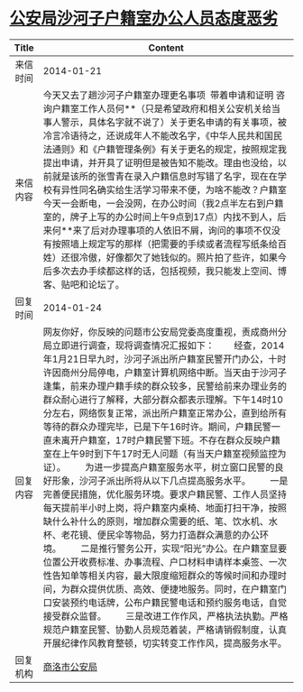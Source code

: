 # <a href="http://www.shangluo.gov.cn/zmhd/ldxxxx.jsp?urltype=leadermail.LeaderMailContentUrl&wbtreeid=1112&leadermailid=2243">公安局沙河子户籍室办公人员态度恶劣</a>
| Title |                                                                                                                                                                                                                                                                                                                                                 Content                                                                                                                                                                                                                                                                                                                                                  |
|:-----:|----------------------------------------------------------------------------------------------------------------------------------------------------------------------------------------------------------------------------------------------------------------------------------------------------------------------------------------------------------------------------------------------------------------------------------------------------------------------------------------------------------------------------------------------------------------------------------------------------------------------------------------------------------------------------------------------------------|
| 来信时间  | 2014-01-21                                                                                                                                                                                                                                                                                                                                                                                                                                                                                                                                                                                                                                                                                               |
| 来信内容  | 今天又去了趟沙河子户籍室办理更名事项  带着申请和证明 咨询户籍室工作人员何**（只是希望政府和相关公安机关给当事人警示，具体名字就不说了）关于更名申请的有关事项，被冷言冷语待之，还说成年人不能改名字，《中华人民共和国民法通则》和《户籍管理条例》有关于更名的规定，按照规定我提出申请，并开具了证明但是被告知不能改。理由也没给，以前就是该所的张雪青在录入户籍信息时写错了名字，现在在学校有异性同名确实给生活学习带来不便，为啥不能改？户籍室今天一会断电，一会没网，在办公时间（我2点半左右到户籍室的，牌子上写的办公时间上午9点到17点）内找不到人，后来何**来了后对办理事项的人依旧不屑，询问的事项不仅没有按照墙上规定写的那样（把需要的手续或者流程写纸条给百姓）还很冷傲，好像都欠了她钱似的。照片拍了些许，如果今后多次去办手续都这样的话，包括视频，我只能发上空间、博客、贴吧和论坛了。                                                                                                                                                                                                                                                                                                   |
| 回复时间  | 2014-01-24                                                                                                                                                                                                                                                                                                                                                                                                                                                                                                                                                                                                                                                                                               |
| 回复内容  | 网友你好，你反映的问题市公安局党委高度重视，责成商州分局立即进行调查，现将调查情况汇报如下：        经查，2014年1月21日早九时，沙河子派出所户籍室民警开门办公，十时许因商州分局停电，户籍室计算机网络中断。当天由于沙河子逢集，前来办理户籍手续的群众较多，民警给前来办理业务的群众耐心进行了解释，大部分群众都表示理解。下午14时10分左右，网络恢复正常，派出所户籍室正常办公，直到给所有等待的群众办理完毕，已是下午16时许。期间，户籍民警一直未离开户籍室，17时户籍民警下班。不存在群众反映户籍室在上午9时到下午17时无人问题（有当天户籍室视频监控为证）。        为进一步提高户籍室服务水平，树立窗口民警的良好形象，沙河子派出所将从以下几点提高服务水平。        一是完善便民措施，优化服务环境。要求户籍民警、工作人员坚持每天提前半小时上岗，将户籍室内桌椅、地面打扫干净，按照缺什么补什么的原则，增加群众需要的纸、笔、饮水机、水杯、老花镜、便民伞等物品，努力打造群众满意的办公环境。        二是推行警务公开，实现“阳光”办公。在户籍室显要位置公开收费标准、办事流程、户口材料申请样本桌签、一次性告知单等相关内容，最大限度缩短群众的等候时间和办理时间，为群众提供优质、高效、便捷地服务。同时，在户籍室门口安装预约电话牌，公布户籍民警电话和预约服务电话，自觉接受群众监督。        三是改进工作作风，严格执法执勤。严格规范户籍室民警、协勤人员规范着装，严格请销假制度，认真开展纪律作风教育整顿，切实转变工作作风，提高服务水平。 |
| 回复机构  | <a href="../../category/agencies/商洛市公安局.md">商洛市公安局</a>                                                                                                                                                                                                                                                                                                                                                                                                                                                                                                                                                                                                                                                   |